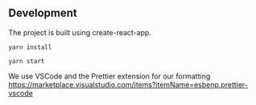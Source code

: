 ## Development

The project is built using create-react-app.

```
yarn install
```

```
yarn start
```

We use VSCode and the Prettier extension for our formatting
https://marketplace.visualstudio.com/items?itemName=esbenp.prettier-vscode
